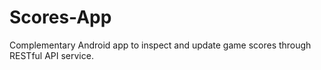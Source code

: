 # Scores-App

Complementary Android app to inspect and update game scores through RESTful API service.
